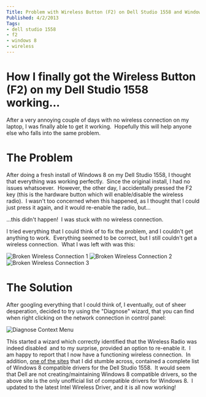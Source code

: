 ```yaml
---
Title: Problem with Wireless Button (F2) on Dell Studio 1558 and Windows 8
Published: 4/2/2013
Tags:
- dell studio 1558
- f2
- windows 8
- wireless
---
```


# How I finally got the Wireless Button (F2) on my Dell Studio 1558 working...

After a very annoying couple of days with no wireless connection on my laptop, I was finally able to get it working.  Hopefully this will help anyone else who falls into the same problem.

# The Problem

After doing a fresh install of Windows 8 on my Dell Studio 1558, I thought that everything was working perfectly.  Since the original install, I had no issues whatsoever.  However, the other day, I accidentally pressed the F2 key (this is the hardware button which will enable/disable the wireless radio).  I wasn't too concerned when this happened, as I thought that I could just press it again, and it would re-enable the radio, but...

...this didn't happen!  I was stuck with no wireless connection.

I tried everything that I could think of to fix the problem, and I couldn't get anything to work.  Everything seemed to be correct, but I still couldn't get a wireless connection.  What I was left with was this:

![Broken Wireless Connection 1](https://gep13wpstorage.blob.core.windows.net/gep13/2013/2/4/Settings_Bar_-_Unavailable.png)
![Broken Wireless Connection 2](https://gep13wpstorage.blob.core.windows.net/gep13/2013/2/4/System_Tray_Icon.png)
![Broken Wireless Connection 3](https://gep13wpstorage.blob.core.windows.net/gep13/2013/2/4/Wifi_Off.png)

# The Solution

After googling everything that I could think of, I eventually, out of sheer desperation, decided to try using the "Diagnose" wizard, that you can find when right clicking on the network connection in control panel:

![Diagnose Context Menu](https://gep13wpstorage.blob.core.windows.net/gep13/2013/2/4/Diagnose_Context_Menu.png)

This started a wizard which correctly identified that the Wireless Radio was indeed disabled  and to my surprise, provided an option to re-enable it.  I am happy to report that I now have a functioning wireless connection.  In addition, [one of the sites](http://en.community.dell.com/support-forums/laptop/w/laptop/4232.studio-1558-windows-8-64-bit.aspx) that I did stumble across, contained a complete list of Windows 8 compatible drivers for the Dell Studio 1558.  It would seem that Dell are not creating/maintaining Windows 8 compatible drivers, so the above site is the only unofficial list of compatible drivers for Windows 8.  I updated to the latest Intel Wireless Driver, and it is all now working!
